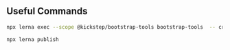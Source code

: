 ## Useful Commands

``` bash
npx lerna exec --scope @kickstep/bootstrap-tools bootstrap-tools  -- create-mkdocs-site --template iot  my-docs-dir

npx lerna publish
```